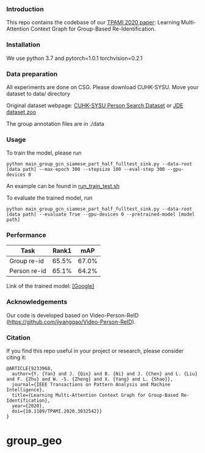 ### Introduction
This repo contains the codebase of our [TPAMI 2020 paper](https://ieeexplore.ieee.org/document/9233968): Learning Multi-Attention Context Graph for Group-Based Re-Identification.

### Installation
We use python 3.7 and pytorch=1.0.1 torchvision=0.2.1

### Data preparation
All experiments are done on CSG. Please download CUHK-SYSU.
Move your dataset to data/ directory

Original dataset webpage: [CUHK-SYSU Person Search Dataset](http://www.ee.cuhk.edu.hk/~xgwang/PS/dataset.html) or [JDE dataset zoo](https://github.com/Zhongdao/Towards-Realtime-MOT/blob/master/DATASET_ZOO.md)

The group annotation files are in ./data

### Usage
To train the model, please run

    python main_group_gcn_siamese_part_half_fulltest_sink.py --data-root [data path] --max-epoch 300 --stepsize 100 --eval-step 300 --gpu-devices 0
    
An example can be found in [run_train_test.sh](https://github.com/daodaofr/group_reid/blob/master/run_train_test.sh)

To evaluate the trained model, run
    
    python main_group_gcn_siamese_part_half_fulltest_sink.py --data-root [data path] --evaluate True --gpu-devices 0 --pretrained-model [model path]

### Performance
|Task|Rank1 | mAP | 
|-----|------|-----|
|Group re-id| 65.5%|67.0%| 
|Person re-id|65.1%|64.2%| 

Link of the trained model: [[Google]](https://drive.google.com/file/d/1SLR1w8u0v_LzYepEP4v-eomZtxC3rK39/view?usp=sharing)

### Acknowledgements
Our code is developed based on Video-Person-ReID (https://github.com/jiyanggao/Video-Person-ReID). 

### Citation
If you find this repo useful in your project or research, please consider citing it:
```
@ARTICLE{9233968,
  author={Y. {Yan} and J. {Qin} and B. {Ni} and J. {Chen} and L. {Liu} and F. {Zhu} and W. -S. {Zheng} and X. {Yang} and L. {Shao}},
  journal={IEEE Transactions on Pattern Analysis and Machine Intelligence}, 
  title={Learning Multi-Attention Context Graph for Group-Based Re-Identification}, 
  year={2020},
  doi={10.1109/TPAMI.2020.3032542}}
}
```
# group_geo
